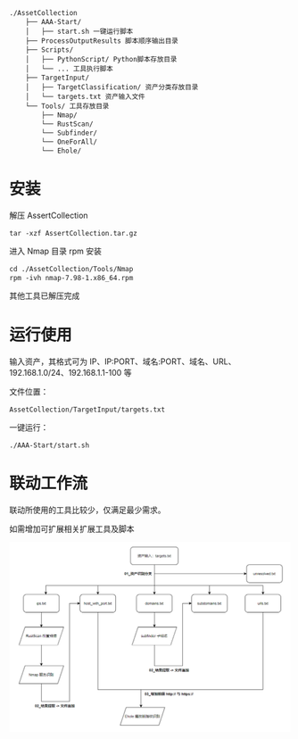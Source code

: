 ```directory tree
./AssetCollection
	├── AAA-Start/
	│   ├── start.sh 一键运行脚本
	├── ProcessOutputResults 脚本顺序输出目录
	├── Scripts/
	│   ├── PythonScript/ Python脚本存放目录
	│   └── ... 工具执行脚本
	├── TargetInput/
	│   ├── TargetClassification/ 资产分类存放目录
	│   └── targets.txt 资产输入文件
	└── Tools/ 工具存放目录
	    ├── Nmap/
	    └── RustScan/
	    └── Subfinder/
	    └── OneForAll/
	    └── Ehole/
```

# 安装

解压 AssertCollection

```shell
tar -xzf AssertCollection.tar.gz
```

进入 Nmap 目录 rpm 安装

```shell
cd ./AssetCollection/Tools/Nmap
rpm -ivh nmap-7.98-1.x86_64.rpm
```

其他工具已解压完成

# 运行使用

输入资产，其格式可为 IP、IP:PORT、域名:PORT、域名、URL、192.168.1.0/24、192.168.1.1-100 等

文件位置：

```shell
AssetCollection/TargetInput/targets.txt
```

一键运行：

```shell
./AAA-Start/start.sh
```

# 联动工作流

联动所使用的工具比较少，仅满足最少需求。

如需增加可扩展相关扩展工具及脚本

![image-20250930161018751](./img/image-20250930161018751.png)